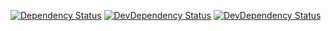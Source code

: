 [![Dependency Status](https://david-dm.org/draykcirb/brickyard-command-release.svg)](https://david-dm.org/draykcirb/brickyard-command-release)
[![DevDependency Status](https://david-dm.org/draykcirb/brickyard-command-release/dev-status.svg)](https://david-dm.org/draykcirb/brickyard-command-release?type=dev)
[![DevDependency Status](https://david-dm.org/draykcirb/brickyard-command-release/peer-status.svg)](https://david-dm.org/draykcirb/brickyard-command-release?type=peer)

